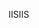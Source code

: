  <span data-ttu-id="4fa58-101">IIS</span><span class="sxs-lookup"><span data-stu-id="4fa58-101">IIS</span></span> 